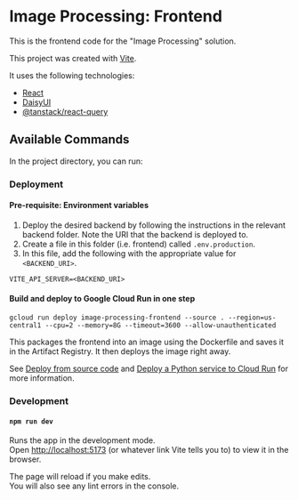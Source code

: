 # Image Processing: Frontend

This is the frontend code for the "Image Processing" solution.

This project was created with [Vite](https://vitejs.dev/).

It uses the following technologies:

- [React](https://reactjs.org)
- [DaisyUI](https://daisyui.com)
- [@tanstack/react-query](https://github.com/tanstack/query)

## Available Commands

In the project directory, you can run:

### Deployment

#### Pre-requisite: Environment variables

1. Deploy the desired backend by following the instructions in the relevant backend folder. Note the URI that the backend is deployed to.
2. Create a file in this folder (i.e. frontend) called `.env.production`.
3. In this file, add the following with the appropriate value for `<BACKEND_URI>`.

```
VITE_API_SERVER=<BACKEND_URI>
```

#### Build and deploy to Google Cloud Run in one step

```
gcloud run deploy image-processing-frontend --source . --region=us-central1 --cpu=2 --memory=8G --timeout=3600 --allow-unauthenticated
```

This packages the frontend into an image using the Dockerfile and saves it in the Artifact Registry. It then deploys the image right away.

See [Deploy from source code](https://cloud.google.com/run/docs/deploying-source-code) and [Deploy a Python service to Cloud Run](https://cloud.google.com/run/docs/quickstarts/build-and-deploy/deploy-python-service) for more information.

### Development

#### `npm run dev`

Runs the app in the development mode.\
Open [http://localhost:5173](http://localhost:5173) (or whatever link Vite tells you to) to view it in the browser.

The page will reload if you make edits.\
You will also see any lint errors in the console.
